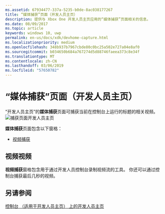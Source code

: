 ```yaml
---
ms.assetid: 67934477-337a-5235-b0de-8ac038177267
title: “媒体捕获”页面（开发人员主页）
description: 提供与 Xbox One 开发人员主页应用的“媒体捕获”页面相关的信息。
ms.date: 08/09/2017
ms.topic: article
keywords: windows 10, uwp
permalink: en-us/docs/xdk/devhome-capture.html
ms.localizationpriority: medium
ms.openlocfilehash: 348b937b7967cbde80c0bc25a502e727a04e8af0
ms.sourcegitcommit: b034650b684a767274d5d88746faeea373c8e34f
ms.translationtype: MT
ms.contentlocale: zh-CN
ms.lasthandoff: 03/06/2019
ms.locfileid: "57650782"
---
```

# <a name="media-capture-page-dev-home"></a>“媒体捕获”页面（开发人员主页）
   
  
“开发人员主页”的**媒体捕获**页面可捕获当前在控制台上运行的标题的相关视频。   
 ![捕获页面开发人员主页](images/devhome_capture.png)   
  
**媒体捕获**页面包含以下窗格：   
 
   *  [视频捕获](#ID4EHB)  

 
<a id="ID4EHB"></a>

   

## <a name="video-capture"></a>视频视频  
   
  
**视频捕获**窗格包含用于通过开发人员控制台录制视频流的工具。 你还可以通过控制台捕获最后几秒的视频。   
  
<a id="ID4ERB"></a>

   

## <a name="see-also"></a>另请参阅  
 [控制台 （适用于开发人员主页） 上的开发人员主页](dev-home.md)

  